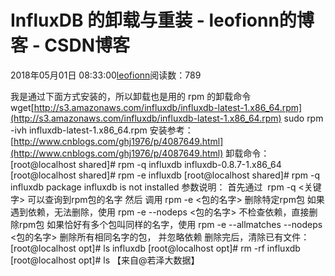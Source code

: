 
# InfluxDB 的卸载与重装 - leofionn的博客 - CSDN博客


2018年05月01日 08:33:00[leofionn](https://me.csdn.net/qq_36142114)阅读数：789


我是通过下面方式安装的，所以卸载也是用的 rpm 的卸载命令
wget[http://s3.amazonaws.com/influxdb/influxdb-latest-1.x86_64.rpm](http://s3.amazonaws.com/influxdb/influxdb-latest-1.x86_64.rpm)
sudo rpm -ivh influxdb-latest-1.x86_64.rpm
安装参考：[http://www.cnblogs.com/ghj1976/p/4087649.html](http://www.cnblogs.com/ghj1976/p/4087649.html)
卸载命令：
[root@localhost shared]\# rpm -q influxdb
influxdb-0.8.7-1.x86_64
[root@localhost shared]\# rpm -e influxdb
[root@localhost shared]\# rpm -q influxdb
package influxdb is not installed
参数说明：
首先通过  rpm -q <关键字> 可以查询到rpm包的名字
然后 调用 rpm -e <包的名字> 删除特定rpm包
如果遇到依赖，无法删除，使用 rpm -e --nodeps <包的名字> 不检查依赖，直接删除rpm包
如果恰好有多个包叫同样的名字，使用 rpm -e --allmatches --nodeps <包的名字> 删除所有相同名字的包， 并忽略依赖
删除完后，清除已有文件：
[root@localhost opt]\# ls
influxdb
[root@localhost opt]\# rm -rf influxdb
[root@localhost opt]\# ls
【来自@若泽大数据】


